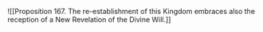 ![[Proposition 167. The re-establishment of this Kingdom embraces also the reception of a New Revelation of the Divine Will.]]